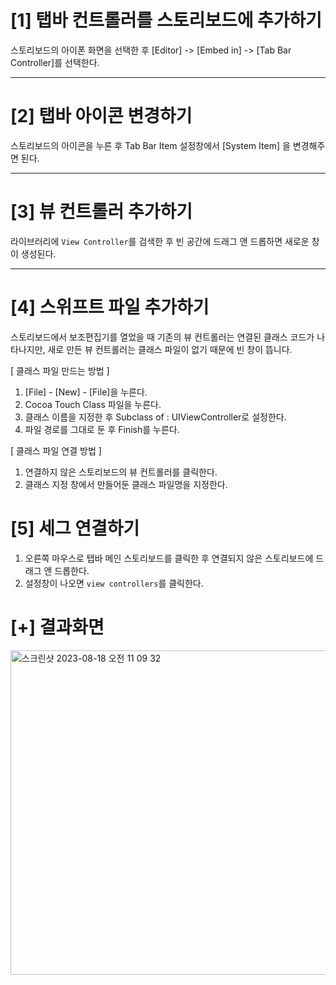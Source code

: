 # [1] 탭바 컨트롤러를 스토리보드에 추가하기

스토리보드의 아이폰 화면을 선택한 후 [Editor] -> [Embed in] -> [Tab Bar Controller]를 선택한다.

---

# [2] 탭바 아이콘 변경하기

스토리보드의 아이콘을 누른 후 Tab Bar Item 설정창에서 [System Item] 을 변경해주면 된다.

---

# [3] 뷰 컨트롤러 추가하기

라이브러리에 `View Controller`를 검색한 후 빈 공간에 드래그 앤 드롭하면 새로운 창이 생성된다.

---

# [4] 스위프트 파일 추가하기

스토리보드에서 보조편집기를 열었을 때 기존의 뷰 컨트롤러는 연결된 클래스 코드가 나타나지만,
새로 만든 뷰 컨트롤러는 클래스 파일이 없기 때문에 빈 창이 뜹니다.

[ 클래스 파일 만드는 방법 ]

1. [File] - [New] - [File]을 누른다.
2. Cocoa Touch Class 파일을 누른다.
3. 클래스 이름을 지정한 후 Subclass of : UIViewController로 설정한다.
4. 파일 경로를 그대로 둔 후 Finish를 누른다.

[ 클래스 파일 연결 방법 ]

1. 연결하지 않은 스토리보드의 뷰 컨트롤러를 클릭한다.
2. 클래스 지정 창에서 만들어둔 클래스 파일명을 지정한다.

# [5] 세그 연결하기

1. 오른쪽 마우스로 탭바 메인 스토리보드를 클릭한 후 연결되지 않은 스토리보드에 드래그 앤 드롭한다.
2. 설정창이 나오면 `view controllers`를 클릭한다.

# [+] 결과화면

<img width="519" alt="스크린샷 2023-08-18 오전 11 09 32" src="https://github.com/leeyebeen-dev/Swift-Study/assets/84004751/67f739ad-20c8-4fb2-a69c-224e08d578ec">

